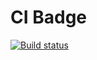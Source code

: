 # CI Badge

[![Build status](https://ci.appveyor.com/api/projects/status/3lirov428hmlh8o9?svg=true)](https://ci.appveyor.com/project/slobmax/ahj-dom)
